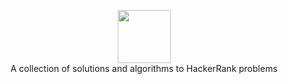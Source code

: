 <p align="center">
    <a href="https://www.hackerrank.com/EL_Kaito">
        <img height=85 src="https://d3keuzeb2crhkn.cloudfront.net/hackerrank/assets/styleguide/logo_wordmark-f5c5eb61ab0a154c3ed9eda24d0b9e31.svg">
    </a>
    </br> A collection of solutions and algorithms to HackerRank problems
</p>


